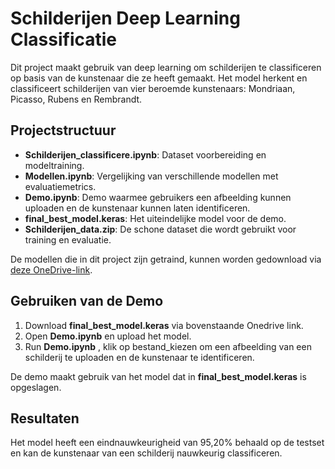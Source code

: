 # Schilderijen Deep Learning Classificatie

Dit project maakt gebruik van deep learning om schilderijen te classificeren op basis van de kunstenaar die ze heeft gemaakt. Het model herkent en classificeert schilderijen van vier beroemde kunstenaars: Mondriaan, Picasso, Rubens en Rembrandt.

## Projectstructuur

- **Schilderijen_classificere.ipynb**: Dataset voorbereiding en modeltraining.
- **Modellen.ipynb**: Vergelijking van verschillende modellen met evaluatiemetrics.
- **Demo.ipynb**: Demo waarmee gebruikers een afbeelding kunnen uploaden en de kunstenaar kunnen laten identificeren.
- **final_best_model.keras**: Het uiteindelijke model voor de demo.
- **Schilderijen_data.zip**: De schone dataset die wordt gebruikt voor training en evaluatie.

De modellen die in dit project zijn getraind, kunnen worden gedownload via [deze OneDrive-link](https://vivesonline-my.sharepoint.com/:f:/g/personal/r0864413_student_vives_be/EqjxfCk0mANKjXk5llumxsgBY-lu_XE5t0LZthQtO-ueZQ?e=ZgxJsQ).


## Gebruiken van de Demo

1. Download **final_best_model.keras** via bovenstaande Onedrive link.
2. Open **Demo.ipynb** en upload het model.
3. Run **Demo.ipynb** , klik op bestand_kiezen om een afbeelding van een schilderij te uploaden en de kunstenaar te identificeren.

De demo maakt gebruik van het model dat in **final_best_model.keras** is opgeslagen.

## Resultaten

Het model heeft een eindnauwkeurigheid van 95,20% behaald op de testset en kan de kunstenaar van een schilderij nauwkeurig classificeren.

